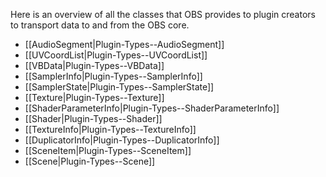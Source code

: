 Here is an overview of all the classes that OBS provides to plugin creators to transport data to and from the OBS core.

* [[AudioSegment|Plugin-Types-\-AudioSegment]]
* [[UVCoordList|Plugin-Types-\-UVCoordList]]
* [[VBData|Plugin-Types-\-VBData]]
* [[SamplerInfo|Plugin-Types-\-SamplerInfo]]
* [[SamplerState|Plugin-Types-\-SamplerState]]
* [[Texture|Plugin-Types-\-Texture]]
* [[ShaderParameterInfo|Plugin-Types-\-ShaderParameterInfo]]
* [[Shader|Plugin-Types-\-Shader]]
* [[TextureInfo|Plugin-Types-\-TextureInfo]]
* [[DuplicatorInfo|Plugin-Types-\-DuplicatorInfo]]
* [[SceneItem|Plugin-Types-\-SceneItem]]
* [[Scene|Plugin-Types-\-Scene]]